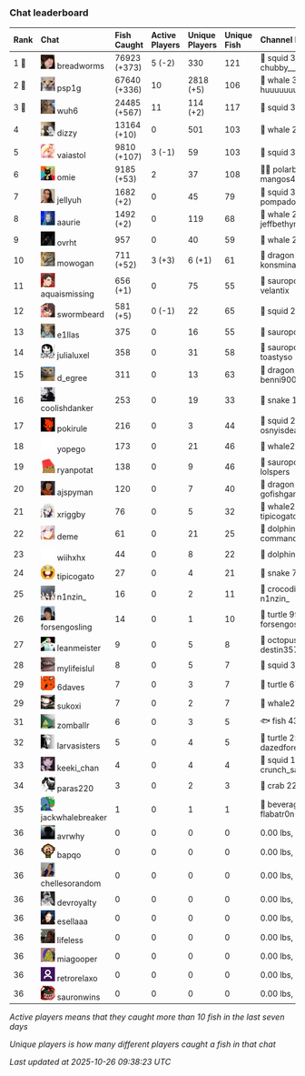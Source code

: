 ### Chat leaderboard

| Rank  | Chat                                                                                                                               | Fish Caught  | Active Players | Unique Players | Unique Fish | Channel Record 🎊                              |
|:------|:-----------------------------------------------------------------------------------------------------------------------------------|:-------------|:---------------|:---------------|:------------|:-----------------------------------------------|
| 1 🥇  | ![breadworms](https://raw.githubusercontent.com/blableblup/gofish/main/images/players/breadworms.png) breadworms                   | 76923 (+373) | 5 (-2)         | 330            | 121         | 🦑 squid 308.86 lbs, chubby_________           |
| 2 🥈  | ![psp1g](https://raw.githubusercontent.com/blableblup/gofish/main/images/players/psp1g.png) psp1g                                  | 67640 (+336) | 10             | 2818 (+5)      | 106         | 🐳 whale 303.51 lbs, huuuuuuuuuuuuuuuuuuuuuurz |
| 3 🥉  | ![wuh6](https://raw.githubusercontent.com/blableblup/gofish/main/images/players/wuh6.png) wuh6                                     | 24485 (+567) | 11             | 114 (+2)       | 117         | 🦑 squid 311.04 lbs, eeziiii                   |
| 4     | ![dizzy](https://raw.githubusercontent.com/blableblup/gofish/main/images/players/dizzy.png) dizzy                                  | 13164 (+10)  | 0              | 501            | 103         | 🐳 whale 291.32 lbs, buhl00n                   |
| 5     | ![vaiastol](https://raw.githubusercontent.com/blableblup/gofish/main/images/players/vaiastol.png) vaiastol                         | 9810 (+107)  | 3 (-1)         | 59             | 103         | 🦑 squid 305.17 lbs, vaiastol                  |
| 6     | ![omie](https://raw.githubusercontent.com/blableblup/gofish/main/images/players/omie.png) omie                                     | 9185 (+53)   | 2              | 37             | 108         | 🐻‍❄ polarbear 294.19 lbs, mangos4u              |
| 7     | ![jellyuh](https://raw.githubusercontent.com/blableblup/gofish/main/images/players/jellyuh.png) jellyuh                            | 1682 (+2)    | 0              | 45             | 79          | 🦑 squid 307.87 lbs, pompadourdelinquent       |
| 8     | ![aaurie](https://raw.githubusercontent.com/blableblup/gofish/main/images/players/aaurie.png) aaurie                               | 1492 (+2)    | 0              | 119            | 68          | 🐳 whale 271.57 lbs, jeffbethyname69           |
| 9     | ![ovrht](https://raw.githubusercontent.com/blableblup/gofish/main/images/players/ovrht.png) ovrht                                  | 957          | 0              | 40             | 59          | 🐳 whale 287.76 lbs, ovrht                     |
| 10    | ![mowogan](https://raw.githubusercontent.com/blableblup/gofish/main/images/players/mowogan.png) mowogan                            | 711 (+52)    | 3 (+3)         | 6 (+1)         | 61          | 🐉 dragon 262.91 lbs, konsminator              |
| 11    | ![aquaismissing](https://raw.githubusercontent.com/blableblup/gofish/main/images/players/aquaismissing.png) aquaismissing          | 656 (+1)     | 0              | 75             | 55          | 🦕 sauropod 182.20 lbs, velantix               |
| 12    | ![swormbeard](https://raw.githubusercontent.com/blableblup/gofish/main/images/players/swormbeard.png) swormbeard                   | 581 (+5)     | 0 (-1)         | 22             | 65          | 🦑 squid 243.37 lbs, kishma9                   |
| 13    | ![e1llas](https://raw.githubusercontent.com/blableblup/gofish/main/images/players/e1llas.png) e1llas                               | 375          | 0              | 16             | 55          | 🦕 sauropod 240.64 lbs, e1llas                 |
| 14    | ![julialuxel](https://raw.githubusercontent.com/blableblup/gofish/main/images/players/julialuxel.png) julialuxel                   | 358          | 0              | 31             | 58          | 🦕 sauropod 241.63 lbs, toastyso               |
| 15    | ![d_egree](https://raw.githubusercontent.com/blableblup/gofish/main/images/players/d_egree.png) d_egree                            | 311          | 0              | 13             | 63          | 🐉 dragon 173.10 lbs, benni900                 |
| 16    | ![coolishdanker](https://raw.githubusercontent.com/blableblup/gofish/main/images/players/coolishdanker.png) coolishdanker          | 253          | 0              | 19             | 33          | 🐍 snake 156.42 lbs, jaial                     |
| 17    | ![pokirule](https://raw.githubusercontent.com/blableblup/gofish/main/images/players/pokirule.png) pokirule                         | 216          | 0              | 3              | 44          | 🦑 squid 284.82 lbs, osnyisdead                |
| 18    | ![yopego](https://raw.githubusercontent.com/blableblup/gofish/main/images/players/yopego.png) yopego                               | 173          | 0              | 21             | 46          | 🐋 whale2 126.17 lbs, grumpo_                  |
| 19    | ![ryanpotat](https://raw.githubusercontent.com/blableblup/gofish/main/images/players/ryanpotat.png) ryanpotat                      | 138          | 0              | 9              | 46          | 🦕 sauropod 177.64 lbs, lolspers               |
| 20    | ![ajspyman](https://raw.githubusercontent.com/blableblup/gofish/main/images/players/ajspyman.png) ajspyman                         | 120          | 0              | 7              | 40          | 🐉 dragon 215.79 lbs, gofishgamer              |
| 21    | ![xriggby](https://raw.githubusercontent.com/blableblup/gofish/main/images/players/xriggby.png) xriggby                            | 76           | 0              | 5              | 32          | 🐋 whale2 122.08 lbs, tipicogato               |
| 22    | ![deme](https://raw.githubusercontent.com/blableblup/gofish/main/images/players/deme.png) deme                                     | 61           | 0              | 21             | 25          | 🐬 dolphin 89.33 lbs, commanda_u               |
| 23    | ![wiihxhx](https://raw.githubusercontent.com/blableblup/gofish/main/images/players/wiihxhx.png) wiihxhx                            | 44           | 0              | 8              | 22          | 🐬 dolphin 75.61 lbs, igwestyi                 |
| 24    | ![tipicogato](https://raw.githubusercontent.com/blableblup/gofish/main/images/players/tipicogato.png) tipicogato                   | 27           | 0              | 4              | 21          | 🐍 snake 72.07 lbs, iapaja                     |
| 25    | ![n1nzin_](https://raw.githubusercontent.com/blableblup/gofish/main/images/players/n1nzin_.png) n1nzin_                            | 16           | 0              | 2              | 11          | 🐊 crocodile 147.49 lbs, n1nzin_               |
| 26    | ![forsengosling](https://raw.githubusercontent.com/blableblup/gofish/main/images/players/forsengosling.png) forsengosling          | 14           | 0              | 1              | 10          | 🐢 turtle 99.81 lbs, forsengosling             |
| 27    | ![leanmeister](https://raw.githubusercontent.com/blableblup/gofish/main/images/players/leanmeister.png) leanmeister                | 9            | 0              | 5              | 8           | 🐙 octopus 128.42 lbs, destin357               |
| 28    | ![mylifeislul](https://raw.githubusercontent.com/blableblup/gofish/main/images/players/mylifeislul.png) mylifeislul                | 8            | 0              | 5              | 7           | 🦑 squid 33.78 lbs, larvaew                    |
| 29    | ![6daves](https://raw.githubusercontent.com/blableblup/gofish/main/images/players/6daves.png) 6daves                               | 7            | 0              | 3              | 7           | 🐢 turtle 67.13 lbs, 6daves                    |
| 29    | ![sukoxi](https://raw.githubusercontent.com/blableblup/gofish/main/images/players/sukoxi.png) sukoxi                               | 7            | 0              | 2              | 7           | 🐋 whale2 126.54 lbs, sukoxi                   |
| 31    | ![zomballr](https://raw.githubusercontent.com/blableblup/gofish/main/images/players/zomballr.png) zomballr                         | 6            | 0              | 3              | 5           | 🐟 fish 43.11 lbs, ryanpotat                   |
| 32    | ![larvasisters](https://raw.githubusercontent.com/blableblup/gofish/main/images/players/larvasisters.png) larvasisters             | 5            | 0              | 4              | 5           | 🐢 turtle 25.74 lbs, dazedforevermore          |
| 33    | ![keeki_chan](https://raw.githubusercontent.com/blableblup/gofish/main/images/players/keeki_chan.png) keeki_chan                   | 4            | 0              | 4              | 4           | 🦑 squid 110.80 lbs, crunch_sack               |
| 34    | ![paras220](https://raw.githubusercontent.com/blableblup/gofish/main/images/players/paras220.png) paras220                         | 3            | 0              | 2              | 3           | 🦀 crab 22.72 lbs, larvaew                     |
| 35    | ![jackwhalebreaker](https://raw.githubusercontent.com/blableblup/gofish/main/images/players/jackwhalebreaker.png) jackwhalebreaker | 1            | 0              | 1              | 1           | 🧃 beveragebox 4.66 lbs, flabatr0n             |
| 36    | ![avrwhy](https://raw.githubusercontent.com/blableblup/gofish/main/images/players/avrwhy.png) avrwhy                               | 0            | 0              | 0              | 0           |   0.00 lbs,                                    |
| 36    | ![bapqo](https://raw.githubusercontent.com/blableblup/gofish/main/images/players/bapqo.png) bapqo                                  | 0            | 0              | 0              | 0           |   0.00 lbs,                                    |
| 36    | ![chellesorandom](https://raw.githubusercontent.com/blableblup/gofish/main/images/players/chellesorandom.png) chellesorandom       | 0            | 0              | 0              | 0           |   0.00 lbs,                                    |
| 36    | ![devroyalty](https://raw.githubusercontent.com/blableblup/gofish/main/images/players/devroyalty.png) devroyalty                   | 0            | 0              | 0              | 0           |   0.00 lbs,                                    |
| 36    | ![esellaaa](https://raw.githubusercontent.com/blableblup/gofish/main/images/players/esellaaa.png) esellaaa                         | 0            | 0              | 0              | 0           |   0.00 lbs,                                    |
| 36    | ![lifeless](https://raw.githubusercontent.com/blableblup/gofish/main/images/players/lifeless.png) lifeless                         | 0            | 0              | 0              | 0           |   0.00 lbs,                                    |
| 36    | ![miagooper](https://raw.githubusercontent.com/blableblup/gofish/main/images/players/miagooper.png) miagooper                      | 0            | 0              | 0              | 0           |   0.00 lbs,                                    |
| 36    | ![retrorelaxo](https://raw.githubusercontent.com/blableblup/gofish/main/images/players/retrorelaxo.png) retrorelaxo                | 0            | 0              | 0              | 0           |   0.00 lbs,                                    |
| 36    | ![sauronwins](https://raw.githubusercontent.com/blableblup/gofish/main/images/players/sauronwins.png) sauronwins                   | 0            | 0              | 0              | 0           |   0.00 lbs,                                    |

_Active players means that they caught more than 10 fish in the last seven days_

_Unique players is how many different players caught a fish in that chat_

_Last updated at 2025-10-26 09:38:23 UTC_